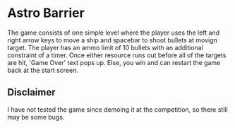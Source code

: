 # Astro Barrier

The game consists of one simple level where the player uses the left and right arrow keys to move a ship and spacebar to shoot bullets at movign target. The player has an ammo limit of 10 bullets with an additional constraint of a timer. Once either resource runs out before all of the targets are hit, 'Game Over' text pops up. Else, you win and can restart the game back at the start screen.

## Disclaimer
I have not tested the game since demoing it at the competition, so there still may be some bugs.

